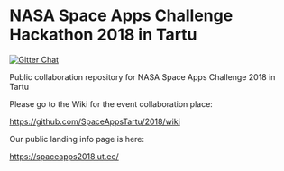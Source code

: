 # NASA Space Apps Challenge Hackathon 2018 in Tartu

[![Gitter Chat](https://badges.gitter.im/gitterHQ/gitter.png)](https://gitter.im/SpaceAppsTartu/Lobby?utm_source=share-link&utm_medium=link&utm_campaign=share-link)

Public collaboration repository for NASA Space Apps Challenge 2018 in Tartu

Please go to the Wiki for the event collaboration place:

https://github.com/SpaceAppsTartu/2018/wiki

Our public landing info page is here:

https://spaceapps2018.ut.ee/

